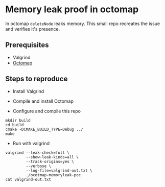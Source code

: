 # Memory leak proof in octomap

In octomap `deleteNode` leaks memory. This small repo recreates the issue and verifies it's presence.

## Prerequisites

- Valgrind
- [Octomap](https://github.com/OctoMap/octomap)

## Steps to reproduce 

- Install Valgrind
- Compile and install Octomap

- Configure and compile this repo
```
mkdir build
cd build
cmake -DCMAKE_BUILD_TYPE=Debug ../
make
```

- Run with valgrind 
```
valgrind --leak-check=full \
         --show-leak-kinds=all \
         --track-origins=yes \
         --verbose \
         --log-file=valgrind-out.txt \
         ./ocotmap-memoryleak-poc
cat valgrind-out.txt
```

